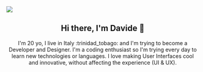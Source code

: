 <img src="https://i.imgur.com/orKNBMK.png"/>

<main>
  <h2 align="center">Hi there, I'm Davide 👋</h2>
  <p align="center">
    I'm 20 yo, I live in Italy :trinidad_tobago: and I'm trying to become a Developer and Designer. I'm a coding enthusiast so I'm trying every day to learn new technologies or languages. I love making User Interfaces cool and innovative, without affecting the experience (UI & UX). 
  </p>
</main>

<!--
**DavideGioia/davidegioia** is a ✨ _special_ ✨ repository because its `README.md` (this file) appears on your GitHub profile.

Here are some ideas to get you started:

- 🔭 I’m currently working on ...
- 🌱 I’m currently learning ...
- 👯 I’m looking to collaborate on ...
- 🤔 I’m looking for help with ...
- 💬 Ask me about ...
- 📫 How to reach me: ...
- 😄 Pronouns: ...
- ⚡ Fun fact: ...
-->
